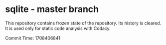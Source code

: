 # sqlite - master branch

This repository contains frozen state of the repository.
Its history is cleared. It is used only for static code
analysis with Codacy.

Commit Time: 1708406841